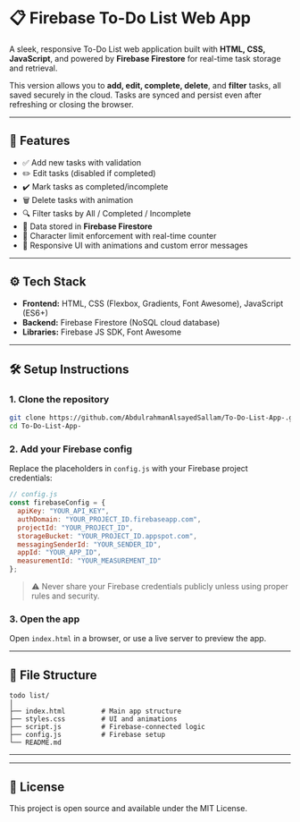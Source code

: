 # 📋 Firebase To-Do List Web App

A sleek, responsive To-Do List web application built with **HTML, CSS, JavaScript**, and powered by **Firebase Firestore** for real-time task storage and retrieval.

This version allows you to **add, edit, complete, delete**, and **filter** tasks, all saved securely in the cloud. Tasks are synced and persist even after refreshing or closing the browser.

---

## 🚀 Features

- ✅ Add new tasks with validation  
- ✏️ Edit tasks (disabled if completed)  
- ✔️ Mark tasks as completed/incomplete  
- 🗑️ Delete tasks with animation  
- 🔍 Filter tasks by All / Completed / Incomplete  
- 🔄 Data stored in **Firebase Firestore**  
- 🔐 Character limit enforcement with real-time counter  
- 🎨 Responsive UI with animations and custom error messages  

---

## ⚙️ Tech Stack

- **Frontend:** HTML, CSS (Flexbox, Gradients, Font Awesome), JavaScript (ES6+)
- **Backend:** Firebase Firestore (NoSQL cloud database)
- **Libraries:** Firebase JS SDK, Font Awesome

---

## 🛠️ Setup Instructions

### 1. Clone the repository

```bash
git clone https://github.com/AbdulrahmanAlsayedSallam/To-Do-List-App-.git
cd To-Do-List-App-
```

### 2. Add your Firebase config

Replace the placeholders in `config.js` with your Firebase project credentials:

```js
// config.js
const firebaseConfig = {
  apiKey: "YOUR_API_KEY",
  authDomain: "YOUR_PROJECT_ID.firebaseapp.com",
  projectId: "YOUR_PROJECT_ID",
  storageBucket: "YOUR_PROJECT_ID.appspot.com",
  messagingSenderId: "YOUR_SENDER_ID",
  appId: "YOUR_APP_ID",
  measurementId: "YOUR_MEASUREMENT_ID"
};
```

> ⚠️ Never share your Firebase credentials publicly unless using proper rules and security.

### 3. Open the app

Open `index.html` in a browser, or use a live server to preview the app.

---

## 📁 File Structure

```
todo list/
│
├── index.html         # Main app structure
├── styles.css         # UI and animations
├── script.js          # Firebase-connected logic
├── config.js          # Firebase setup
└── README.md
```

---

---

## 📄 License

This project is open source and available under the MIT License.
